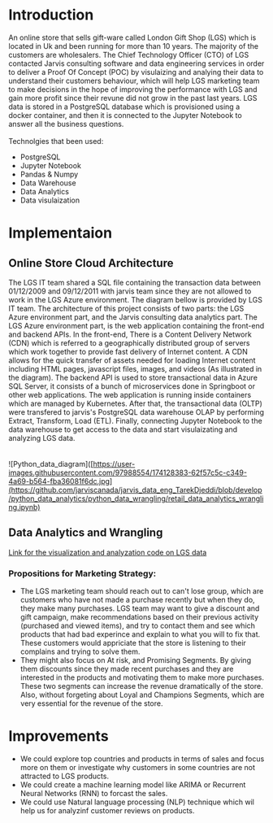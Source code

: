 # Introduction
An online store that sells gift-ware called London Gift Shop (LGS) which is located in Uk and been running for more than 10 years. The majority of the customers are wholesalers. The Chief Technology Officer (CTO) of LGS contacted Jarvis consulting software and data engineering services in order to deliver a Proof Of Concept (POC) by visulaizing and analying their data to understand their customers behaviour, which will help LGS marketing team to make decisions in the hope of improving the performance with LGS and gain more profit since their revune did not grow in the past last years. LGS data is stored in a PostgreSQL database which is provisioned using a docker container, and then it is connected to the Jupyter Notebook to answer all the business questions. 
<br/>
<br/>
Technolgies that been used:

  * PostgreSQL 
  * Jupyter Notebook
  * Pandas & Numpy
  * Data Warehouse
  * Data Analytics
  * Data visulaization

# Implementaion
## Online Store Cloud Architecture
The LGS IT team shared a SQL file containing the transaction data between 01/12/2009 and 09/12/2011 with jarvis team since they are not allowed to work in the LGS Azure environment. The diagram bellow is provided by LGS IT team. The architecture of this project consists of two parts: the LGS Azure environment part, and the Jarvis consulting data analytics part. The LGS Azure environment part, is the web application containing the front-end and backend APIs. In the front-end, There is a Content Delivery Network (CDN) which is referred to a geographically distributed group of servers which work together to provide fast delivery of Internet content. A CDN allows for the quick transfer of assets needed for loading Internet content including HTML pages, javascript files, images, and videos (As illustrated in the diagram). The backend API is used to store transactional data in Azure SQL Server, it consists of a bunch of microservices done in Springboot or other web applications. The web application is running inside containers which are managed by Kubernetes. After that, the transactional data (OLTP) were transfered to jarvis's PostgreSQL data warehouse OLAP by performing Extract, Transform, Load (ETL). Finally, connecting Jupyter Notebook to the data warehouse to get access to the data and start visulaizating and analyzing LGS data.  
<br/> <br/>
![Python_data_diagram]([https://user-images.githubusercontent.com/97988554/174128383-62f57c5c-c349-4a69-b564-fba36081f6dc.jpg](https://github.com/jarviscanada/jarvis_data_eng_TarekDjeddi/blob/develop/python_data_analytics/python_data_wrangling/retail_data_analytics_wrangling.ipynb)
## Data Analytics and Wrangling
[Link for the visualization and analyzation code on LGS data](.python_data_analytics/python_data_wrangling/retail_data_analytics_wrangling.ipynb)

### Propositions for Marketing Strategy:
* The LGS marketing team should reach out to can't lose group, which are customers who have not made a purchase recently but when they do, they make many purchases. LGS team may want to give a discount and gift campaign, make recommendations based on their previous activity (purchased and viewed items), and try to contact them and see which products that had bad experince and explain to what you will to fix that. These customers would appriciate that the store is listening to their complains and trying to solve them.
* They might also focus on At risk, and Promising Segments. By giving them discounts since they made recent purchases and they are interested in the products and motivating them to make more purchases. These two segments can increase the revenue dramatically of the store. Also, without forgeting about Loyal and Champions Segments, which are very essential for the revenue of the store.

# Improvements
* We could explore top countries and products in terms of sales and focus more on them or investigate why customers in some countries are not attracted to LGS products.
* We could create a machine learning model like ARIMA or Recurrent Neural Networks (RNN) to forcast the sales.
* We could use Natural language processing (NLP) technique which wil help us for analyzinf customer reviews on products.
